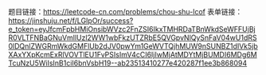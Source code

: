 题目链接：https://leetcode-cn.com/problems/chou-shu-lcof
表单链接：https://jinshuju.net/f/LGIpOr/success?e_token=eyJfcmFpbHMiOnsibWVzc2FnZSI6IkxTMHRDaTBnWkdSeWFFUjBjR0VLTFNBaGNuVmllUzl2WW1wbFkzUTZRbE5QVGpvNlQySnFaV04wU1dRS0lDQnlZWGRmWkdGMFlUb2dJV0pwYm1GeWVTQjhMUW9nSUNBZ1dIVk5jbXAxYXpKcmExRlVOVTlEU1FvPSIsImV4cCI6IjIwMjAtMDYtMjBUMDI6MDg6MTcuNzU5WiIsInB1ciI6bnVsbH19--ab23513410277e420287f1ee3b868094